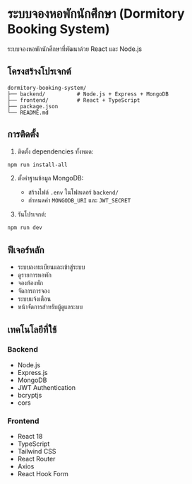 # ระบบจองหอพักนักศึกษา (Dormitory Booking System)

ระบบจองหอพักนักศึกษาที่พัฒนาด้วย React และ Node.js

## โครงสร้างโปรเจกต์

```
dormitory-booking-system/
├── backend/          # Node.js + Express + MongoDB
├── frontend/         # React + TypeScript
├── package.json
└── README.md
```

## การติดตั้ง

1. ติดตั้ง dependencies ทั้งหมด:
```bash
npm run install-all
```

2. ตั้งค่าฐานข้อมูล MongoDB:
   - สร้างไฟล์ `.env` ในโฟลเดอร์ `backend/`
   - กำหนดค่า `MONGODB_URI` และ `JWT_SECRET`

3. รันโปรเจกต์:
```bash
npm run dev
```

## ฟีเจอร์หลัก

- ระบบลงทะเบียนและเข้าสู่ระบบ
- ดูรายการหอพัก
- จองห้องพัก
- จัดการการจอง
- ระบบแจ้งเตือน
- หน้าจัดการสำหรับผู้ดูแลระบบ

## เทคโนโลยีที่ใช้

### Backend
- Node.js
- Express.js
- MongoDB
- JWT Authentication
- bcryptjs
- cors

### Frontend
- React 18
- TypeScript
- Tailwind CSS
- React Router
- Axios
- React Hook Form 